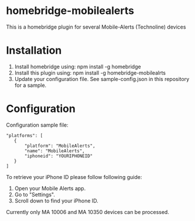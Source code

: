 # homebridge-mobilealerts

This is a homebridge plugin for several Mobile-Alerts (Technoline) devices

# Installation

1. Install homebridge using: npm install -g homebridge
2. Install this plugin using: npm install -g homebridge-mobilealrts
3. Update your configuration file. See sample-config.json in this repository for a sample. 

# Configuration


Configuration sample file:

 ```
"platforms": [
    {
        "platform": "MobileAlerts",
        "name": "MobileAlerts",
        "iphoneid": "YOURIPHONEID"
    }
]
```


To retrieve your iPhone ID please follow following guide:

1. Open your Mobile Alerts app.
2. Go to "Settings".
3. Scroll down to find your iPhone ID. 


Currently only MA 10006 and MA 10350 devices can be processed.